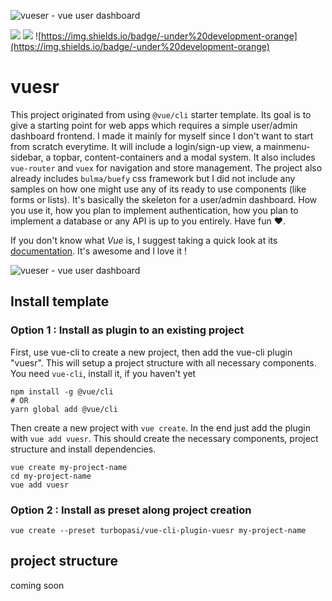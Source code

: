 ![vueser - vue user dashboard](https://raw.githubusercontent.com/turbopasi/vue-user-dashboard/master/readme/header-logo.png)

![](https://img.shields.io/badge/-Vue-green)  ![](https://img.shields.io/badge/made%20with-%E2%9D%A4-red) ![https://img.shields.io/badge/-under%20development-orange](https://img.shields.io/badge/-under%20development-orange)

# vuesr
This project originated from using `@vue/cli` starter template. Its goal is to give a starting point for web apps which requires a simple user/admin dashboard frontend. I made it mainly for myself since I don't want to start from scratch everytime. It will include a login/sign-up view, a mainmenu-sidebar, a topbar, content-containers and a modal system. It also includes `vue-router` and `vuex` for navigation and store management. The project also already includes `bulma/buefy` css framework but I did not include any samples on how one might use any of its ready to use components (like forms or lists). It's basically the skeleton for a user/admin dashboard. How you use it, how you plan to implement authentication, how you plan to implement a database or any API is up to you entirely. Have fun ❤.

If you don't know what *Vue* is, I suggest taking a quick look at its [documentation](https://vuejs.org/v2/guide/). It's awesome and I love it !

![vueser - vue user dashboard](https://raw.githubusercontent.com/turbopasi/vue-user-dashboard/master/readme/template-preview-1.png)

## Install template

### Option 1 : Install as plugin to an existing project
First, use vue-cli to create a new project, then add the vue-cli plugin "vuesr". This will setup a project structure with all necessary components.
You need `vue-cli`, install it, if you haven't yet

```
npm install -g @vue/cli
# OR
yarn global add @vue/cli
```

Then create a new project with `vue create`. In the end just add the plugin with `vue add vuesr`. This should create the necessary components, project structure and install dependencies.

```
vue create my-project-name
cd my-project-name
vue add vuesr
```

### Option 2 : Install as preset along project creation
```
vue create --preset turbopasi/vue-cli-plugin-vuesr my-project-name
```

## project structure
coming soon
